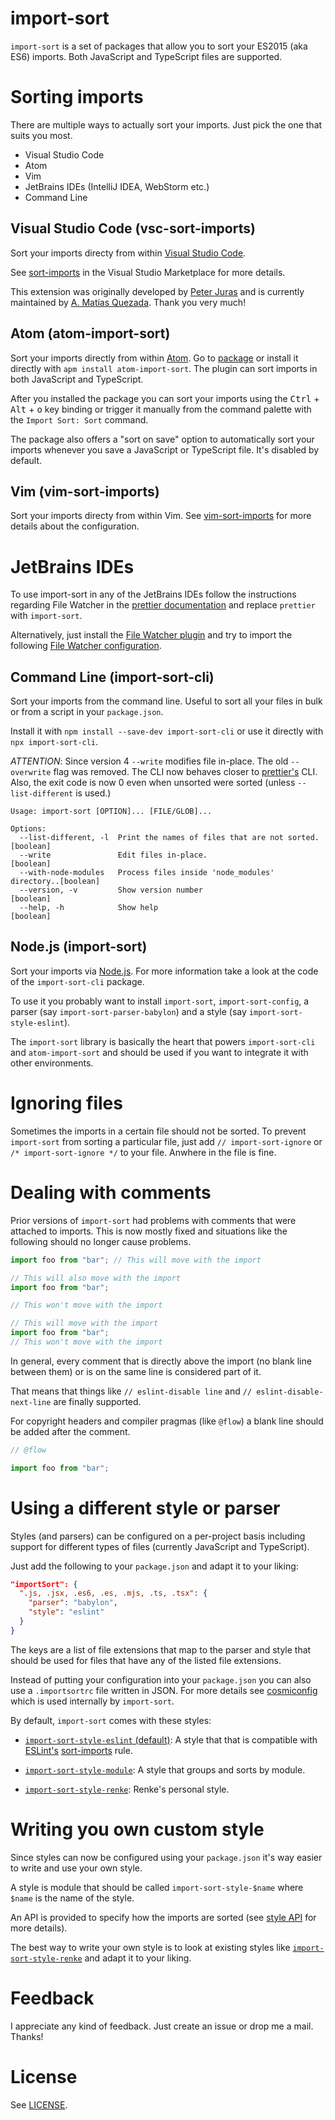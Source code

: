 # import-sort

`import-sort` is a set of packages that allow you to sort your ES2015 (aka ES6)
imports. Both JavaScript and TypeScript files are supported.

# Sorting imports

There are multiple ways to actually sort your imports. Just pick the one that
suits you most.

- Visual Studio Code
- Atom
- Vim
- JetBrains IDEs (IntelliJ IDEA, WebStorm etc.)
- Command Line

## Visual Studio Code (vsc-sort-imports)

Sort your imports directy from within
[Visual Studio Code](https://code.visualstudio.com/).

See
[sort-imports](https://marketplace.visualstudio.com/items?itemName=amatiasq.sort-imports)
in the Visual Studio Marketplace for more details.

This extension was originally developed by
[Peter Juras](https://github.com/peterjuras) and is currently maintained by
[A. Matías Quezada](https://github.com/amatiasq). Thank you very much!

## Atom (atom-import-sort)

Sort your imports directly from within [Atom](https://atom.io/). Go to
[package](https://atom.io/packages/atom-import-sort) or install it directly with
`apm install atom-import-sort`. The plugin can sort imports in both JavaScript
and TypeScript.

After you installed the package you can sort your imports using the
<kbd>Ctrl</kbd> + <kbd>Alt</kbd> + <kbd>o</kbd> key binding or trigger it
manually from the command palette with the `Import Sort: Sort` command.

The package also offers a "sort on save" option to automatically sort your
imports whenever you save a JavaScript or TypeScript file. It's disabled by
default.

## Vim (vim-sort-imports)

Sort your imports directy from within Vim. See
[vim-sort-imports](https://github.com/ruanyl/vim-sort-imports) for more details
about the configuration.

# JetBrains IDEs

To use import-sort in any of the JetBrains IDEs follow the instructions regarding File Watcher in the
[prettier documentation](https://prettier.io/docs/en/webstorm.html) and replace `prettier` with `import-sort`.

Alternatively, just install the [File Watcher plugin](https://plugins.jetbrains.com/plugin/7177-file-watchers) and try
to import the following
[File Watcher configuration](https://gist.githubusercontent.com/renke/f08c6022a01a1465b025f83b82b3b028/raw/3eb3fd5f7dd6fc67f145c6a27ff1db6eb64c27bb/watchers.xml).

## Command Line (import-sort-cli)

Sort your imports from the command line. Useful to sort all your files in bulk
or from a script in your `package.json`.

Install it with `npm install --save-dev import-sort-cli` or use it directly with
`npx import-sort-cli`.

_ATTENTION_: Since version 4 `--write` modifies file in-place. The old
`--overwrite` flag was removed. The CLI now behaves closer to
[prettier's](https://github.com/prettier/prettier) CLI. Also, the exit code is
now 0 even when unsorted were sorted (unless `--list-different` is used.)

```
Usage: import-sort [OPTION]... [FILE/GLOB]...

Options:
  --list-different, -l  Print the names of files that are not sorted.  [boolean]
  --write               Edit files in-place.                           [boolean]
  --with-node-modules   Process files inside 'node_modules' directory..[boolean]
  --version, -v         Show version number                            [boolean]
  --help, -h            Show help                                      [boolean]
```

## Node.js (import-sort)

Sort your imports via [Node.js](https://nodejs.org/). For more information take
a look at the code of the `import-sort-cli` package.

To use it you probably want to install `import-sort`, `import-sort-config`, a
parser (say `import-sort-parser-babylon`) and a style (say
`import-sort-style-eslint`).

The `import-sort` library is basically the heart that powers `import-sort-cli`
and `atom-import-sort` and should be used if you want to integrate it with other
environments.

# Ignoring files

Sometimes the imports in a certain file should not be sorted. To prevent
`import-sort` from sorting a particular file, just add `// import-sort-ignore`
or `/* import-sort-ignore */` to your file. Anwhere in the file is fine.

# Dealing with comments

Prior versions of `import-sort` had problems with comments that were attached to
imports. This is now mostly fixed and situations like the following should no
longer cause problems.

```js
import foo from "bar"; // This will move with the import
```

```js
// This will also move with the import
import foo from "bar";
```

```js
// This won't move with the import

// This will move with the import
import foo from "bar";
// This won't move with the import
```

In general, every comment that is directly above the import (no blank line
between them) or is on the same line is considered part of it.

That means that things like `// eslint-disable line` and `// eslint-disable-next-line` are finally supported.

For copyright headers and compiler pragmas (like `@flow`) a blank line should be
added after the comment.

```js
// @flow

import foo from "bar";
```

# Using a different style or parser

Styles (and parsers) can be configured on a per-project basis including support
for different types of files (currently JavaScript and TypeScript).

Just add the following to your `package.json` and adapt it to your liking:

```json
"importSort": {
  ".js, .jsx, .es6, .es, .mjs, .ts, .tsx": {
    "parser": "babylon",
    "style": "eslint"
  }
}
```

The keys are a list of file extensions that map to the parser and style that
should be used for files that have any of the listed file extensions.

Instead of putting your configuration into your `package.json` you can also use
a `.importsortrc` file written in JSON. For more details see
[cosmiconfig](https://github.com/davidtheclark/cosmiconfig) which is used
internally by `import-sort`.

By default, `import-sort` comes with these styles:

- [`import-sort-style-eslint` (default)](packages/import-sort-style-eslint): A
  style that that is compatible with [ESLint's](http://eslint.org/)
  [sort-imports](http://eslint.org/docs/rules/sort-imports) rule.

- [`import-sort-style-module`](packages/import-sort-style-module): A style that
  groups and sorts by module.

- [`import-sort-style-renke`](packages/import-sort-style-renke): Renke's
  personal style.

# Writing you own custom style

Since styles can now be configured using your `package.json` it's way easier to
write and use your own style.

A style is module that should be called `import-sort-style-$name` where `$name`
is the name of the style.

An API is provided to specify how the imports are sorted (see
[style API](packages/import-sort-style/src/index.ts#L3) for more details).

The best way to write your own style is to look at existing styles like
[`import-sort-style-renke`](packages/import-sort-style-renke/src/index.ts) and
adapt it to your liking.

# Feedback

I appreciate any kind of feedback. Just create an issue or drop me a mail.
Thanks!

# License

See [LICENSE](LICENSE).
